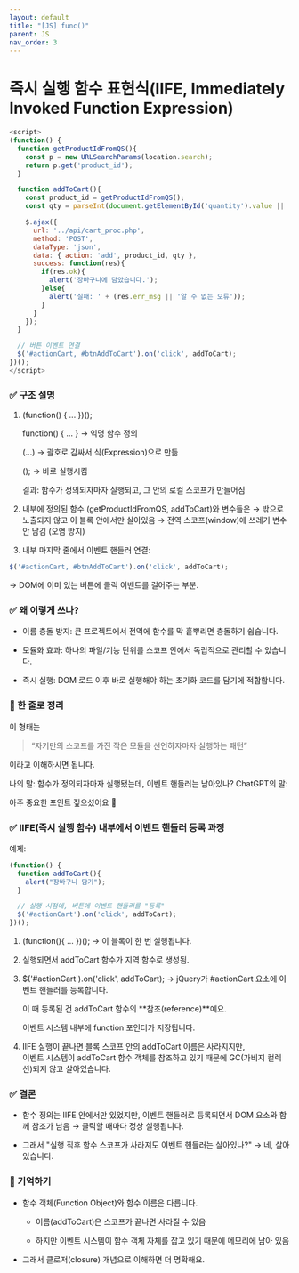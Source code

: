 ```yaml
---
layout: default
title: "[JS] func()"
parent: JS
nav_order: 3
---
```


# 즉시 실행 함수 표현식(IIFE, Immediately Invoked Function Expression)


```js
<script>
(function() {
  function getProductIdFromQS(){
    const p = new URLSearchParams(location.search);
    return p.get('product_id');
  }

  function addToCart(){
    const product_id = getProductIdFromQS();
    const qty = parseInt(document.getElementById('quantity').value || '1', 10);

    $.ajax({
      url: '../api/cart_proc.php',
      method: 'POST',
      dataType: 'json',
      data: { action: 'add', product_id, qty },
      success: function(res){
        if(res.ok){
          alert('장바구니에 담았습니다.');
        }else{
          alert('실패: ' + (res.err_msg || '알 수 없는 오류'));
        }
      }
    });
  }

  // 버튼 이벤트 연결
  $('#actionCart, #btnAddToCart').on('click', addToCart);
})();
</script>
```
### ✅ 구조 설명

1. (function() { ... })();

    function() { … } → 익명 함수 정의

    (...) → 괄호로 감싸서 식(Expression)으로 만듦

    (); → 바로 실행시킴

    결과: 함수가 정의되자마자 실행되고, 그 안의 로컬 스코프가 만들어짐

2. 내부에 정의된 함수 (getProductIdFromQS, addToCart)와 변수들은
    → 밖으로 노출되지 않고 이 블록 안에서만 살아있음
    → 전역 스코프(window)에 쓰레기 변수 안 남김 (오염 방지)

3. 내부 마지막 줄에서 이벤트 핸들러 연결:
```js
$('#actionCart, #btnAddToCart').on('click', addToCart);
```

→ DOM에 이미 있는 버튼에 클릭 이벤트를 걸어주는 부분.

### ✅ 왜 이렇게 쓰나?

- 이름 충돌 방지: 큰 프로젝트에서 전역에 함수를 막 흩뿌리면 충돌하기 쉽습니다.

- 모듈화 효과: 하나의 파일/기능 단위를 스코프 안에서 독립적으로 관리할 수 있습니다.

- 즉시 실행: DOM 로드 이후 바로 실행해야 하는 초기화 코드를 담기에 적합합니다.

### 📌 한 줄로 정리

이 형태는  

> “자기만의 스코프를 가진 작은 모듈을 선언하자마자 실행하는 패턴”

이라고 이해하시면 됩니다.


나의 말:
함수가 정의되자마자 실행됐는데, 이벤트 핸들러는 남아있나?
ChatGPT의 말:

아주 중요한 포인트 짚으셨어요 👏

### ✅ IIFE(즉시 실행 함수) 내부에서 이벤트 핸들러 등록 과정

예제:
```js
(function() {
  function addToCart(){
    alert("장바구니 담기");
  }

  // 실행 시점에, 버튼에 이벤트 핸들러를 "등록"
  $('#actionCart').on('click', addToCart);
})();
```

1. (function(){ ... })();
    → 이 블록이 한 번 실행됩니다.

2. 실행되면서 addToCart 함수가 지역 함수로 생성됨.

3. $('#actionCart').on('click', addToCart);
    → jQuery가 #actionCart 요소에 이벤트 핸들러를 등록합니다.

    이 때 등록된 건 addToCart 함수의 **참조(reference)**예요.

    이벤트 시스템 내부에 function 포인터가 저장됩니다.

4. IIFE 실행이 끝나면 블록 스코프 안의 addToCart 이름은 사라지지만,  
    이벤트 시스템이 addToCart 함수 객체를 참조하고 있기 때문에 GC(가비지 컬렉션)되지 않고 살아있습니다.

### ✅ 결론

- 함수 정의는 IIFE 안에서만 있었지만, 이벤트 핸들러로 등록되면서 DOM 요소와 함께 참조가 남음 
    → 클릭할 때마다 정상 실행됩니다.

- 그래서 "실행 직후 함수 스코프가 사라져도 이벤트 핸들러는 살아있나?" → 네, 살아있습니다.

### 🔑 기억하기

- 함수 객체(Function Object)와 함수 이름은 다릅니다.

    - 이름(addToCart)은 스코프가 끝나면 사라질 수 있음

    - 하지만 이벤트 시스템이 함수 객체 자체를 잡고 있기 때문에 메모리에 남아 있음

- 그래서 클로저(closure) 개념으로 이해하면 더 명확해요.
